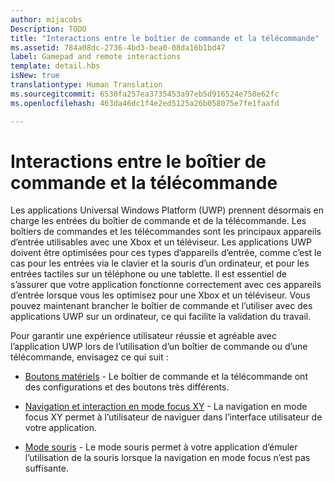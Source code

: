 ```yaml
---
author: mijacobs
Description: TODO
title: "Interactions entre le boîtier de commande et la télécommande"
ms.assetid: 784a08dc-2736-4bd3-bea0-08da16b1bd47
label: Gamepad and remote interactions
template: detail.hbs
isNew: true
translationtype: Human Translation
ms.sourcegitcommit: 6530fa257ea3735453a97eb5d916524e750e62fc
ms.openlocfilehash: 463da46dc1f4e2ed5125a26b058075e7fe1faafd

---
```


# Interactions entre le boîtier de commande et la télécommande

Les applications Universal Windows Platform (UWP) prennent désormais en charge les entrées du boîtier de commande et de la télécommande. Les boîtiers de commandes et les télécommandes sont les principaux appareils d’entrée utilisables avec une Xbox et un téléviseur. Les applications UWP doivent être optimisées pour ces types d’appareils d’entrée, comme c’est le cas pour les entrées via le clavier et la souris d’un ordinateur, et pour les entrées tactiles sur un téléphone ou une tablette. Il est essentiel de s’assurer que votre application fonctionne correctement avec ces appareils d’entrée lorsque vous les optimisez pour une Xbox et un téléviseur.
Vous pouvez maintenant brancher le boîtier de commande et l’utiliser avec des applications UWP sur un ordinateur, ce qui facilite la validation du travail.

Pour garantir une expérience utilisateur réussie et agréable avec l’application UWP lors de l’utilisation d’un boîtier de commande ou d’une télécommande, envisagez ce qui suit :

* [Boutons matériels](designing-for-tv.md#hardware-buttons)  -
Le boîtier de commande et la télécommande ont des configurations et des boutons très différents.

* [Navigation et interaction en mode focus XY](designing-for-tv.md#xy-focus-navigation-and-interaction)  -
La navigation en mode focus XY permet à l’utilisateur de naviguer dans l’interface utilisateur de votre application.

* [Mode souris](designing-for-tv.md#mouse-mode)  -
Le mode souris permet à votre application d’émuler l’utilisation de la souris lorsque la navigation en mode focus n’est pas suffisante.



<!--HONumber=Jun16_HO4-->


